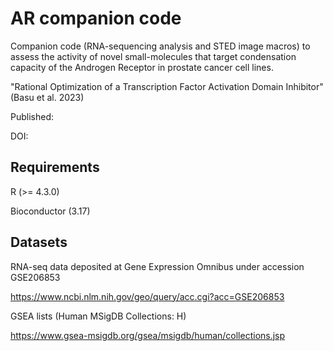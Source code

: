 # AR companion code 

Companion code (RNA-sequencing analysis and STED image macros) to assess the activity of novel small-molecules that target condensation capacity of the Androgen Receptor in prostate cancer cell lines. 

"Rational Optimization of a Transcription Factor Activation Domain Inhibitor" 
(Basu et al. 2023)

Published:

DOI:

## Requirements

R (>= 4.3.0)

Bioconductor (3.17)

## Datasets

RNA-seq data deposited at Gene Expression Omnibus under accession GSE206853

https://www.ncbi.nlm.nih.gov/geo/query/acc.cgi?acc=GSE206853

GSEA lists 	(Human MSigDB Collections: H)

https://www.gsea-msigdb.org/gsea/msigdb/human/collections.jsp
